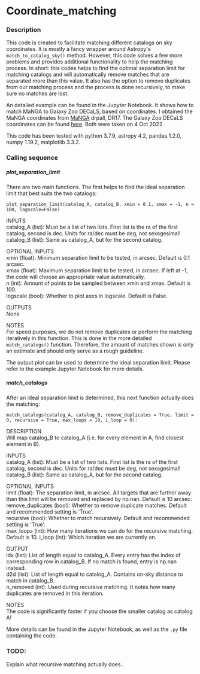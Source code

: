 # Coordinate_matching


### Description

This code is created to facilitate matching different catalogs on sky coordinates. It is mostly a fancy wrapper around Astropy's `match_to_catalog_sky()` method. However, this code solves a few more problems and provides additional functionality to help the matching process.
In short: this codes helps to find the optimal separation limit for matching catalogs and will automatically remove matches that are separated more than this value. It also has the option to remove duplicates from our matching process and the process is done recursively, to make sure no matches are lost. 

An detailed example can be found in the Jupyter Notebook. It shows how to match MaNGA to Galaxy Zoo DECaLS, based on coordinates. 
I obtained the MaNGA coordinates from [MaNGA](https://www.sdss.org/dr17/manga/) drpall, DR17. 
The Galaxy Zoo DECaLS coordinates can be found [here](https://arxiv.org/abs/2102.08414). Both were taken on 4 Oct 2022.

This code has been tested with python 3.7.9, astropy 4.2, pandas 1.2.0, numpy 1.19.2, matplotlib 3.3.2.


### Calling sequence

##### plot_separation_limit

There are two main functions. The first helps to find the ideal separation limit that best suits the two catalogs:

```plot_separation_limit(catalog_A, catalog_B, xmin = 0.1, xmax = -1, n = 100, logscale=False)```

INPUTS  
catalog_A (list): Must be a list of two lists. First list is the ra of the first catalog, second is dec. Units for ra/dec must be deg, not sexagesimal!  
catalog_B (list): Same as catalog_A, but for the second catalog.  

OPTIONAL INPUTS  
xmin (float): Minimum separation limit to be tested, in arcsec. Default is 0.1 arcsec.  
xmax (float): Maximum separation limit to be tested, in arcsec. If left at -1, the code will choose an appropriate value automatically.  
n (int): Amount of points to be sampled between xmin and xmax.  Default is 100.  
logscale (bool): Whether to plot axes in logscale. Default is False.  

OUTPUTS  
None  

NOTES  
For speed purposes, we do not remove duplicates or perform the matching iteratively in this function. 
This is done in the more detailed `match_catalogs()` function. Therefore, the amount of matches shown is 
only an estimate and should only serve as a rough guideline. 

The output plot can be used to determine the ideal separation limit. Please refer to the example Jupyter Notebook for more details.

##### match_catalogs

After an ideal separation limit is determined, this next function actually does the matching:

```match_catalogs(catalog_A, catalog_B, remove_duplicates = True, limit = 0, recursive = True, max_loops = 10, i_loop = 0):```

DESCRIPTION  
Will map catalog_B to catalog_A (i.e. for every element in A, find closest element in B).  

INPUTS  
catalog_A (list): Must be a list of two lists. First list is the ra of the first catalog, second is dec. Units for ra/dec must be deg, not sexagesimal!  
catalog_B (list): Same as catalog_A, but for the second catalog.  

OPTIONAL INPUTS  
limit (float): The separation limit, in arcsec. All targets that are further away than this limit will be removed and replaced by np.nan. Default is 10 arcsec.  
remove_duplicates (bool): Whether to remove duplicate matches. Default and recommended setting is 'True'.  
recursive (bool): Whether to match recursively. Default and recommended setting is 'True'.  
max_loops (int): How many iterations we can do for the recursive matching. Default is 10. 
i_loop (int): Which iteration we are currently on.   

OUTPUT  
idx (list): List of length equal to catalog_A. Every entry has the index of corresponding row in catalog_B. If no match is found, entry is np.nan instead.   
d2d (list): List of length equal to catalog_A. Contains on-sky distance to match in catalog_B.   
n_removed (int): Used during recursive matching. It notes how many duplicates are removed in this iteration.  

NOTES  
The code is significantly faster if you choose the smaller catalog as catalog A!  



More details can be found in the Jupyter Notebook, as well as the `.py` file containing the code.




### TODO:
Explain what recursive matching actually does..


